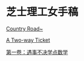 # 芝士理工女手稿

[Country Road~](/readme.md)

[A Two-way Ticket](/readme.md)



[第一卷：遇事不决学点数学](./Vol.I/Vol.I.md)

